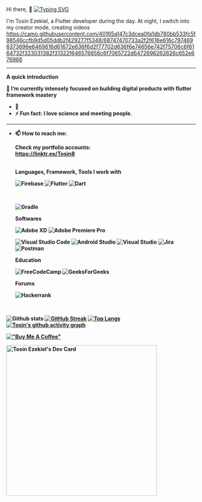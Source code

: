 Hi there, 👋 
[![Typing SVG](https://readme-typing-svg.demolab.com?font=Fira+Code&pause=1000&width=435&lines=I+am+a+result+driven+person;I+am+a+good+Team+Player;I+am+focus+driven)](https://git.io/typing-svg)

I'm Tosin Ezekiel, a Flutter developer during the day. 
At night, I switch into my creator mode, creating videos 
<br> 
https://camo.githubusercontent.com/40165a147c3dcea0fa1db780bb533fc5f98546ccfb9d5d05ddb2f429277f5348/68747470733a2f2f616e616c7974696373696e6469616d61672e636f6d2f77702d636f6e74656e742f75706c6f6164732f323031382f31322f646576656c6f7065722d6472696262626c652e676966

<hr>
<b> A quick introduction </br>
     
🔭 I’m currently intensely focused on building digital products with flutter framework mastery
- 🌱 
- ⚡ Fun fact: I love science and meeting people. 

<hr> 

     
- 📫 How to reach me: <br>
     
   Check my portfolio accounts: <br>
   https://linktr.ee/Tosin8
     
     <br>
     Languages, Framework, Tools I work with <br>
     
   ![Firebase](https://img.shields.io/badge/firebase-%23039BE5.svg?style=for-the-badge&logo=firebase)
   ![Flutter](https://img.shields.io/badge/Flutter-%2302569B.svg?style=for-the-badge&logo=Flutter&logoColor=white) 
   ![Dart](https://img.shields.io/badge/dart-%230175C2.svg?style=for-the-badge&logo=dart&logoColor=white)
  <!--![Python](https://img.shields.io/badge/python-3670A0?style=for-the-badge&logo=python&logoColor=ffdd54)  --> <br>
    <!-- ![TensorFlow](https://img.shields.io/badge/TensorFlow-%23FF6F00.svg?style=for-the-badge&logo=TensorFlow&logoColor=white) -->
   ![Gradle](https://img.shields.io/badge/Gradle-02303A.svg?style=for-the-badge&logo=Gradle&logoColor=white)
     
    
   Softwares <br>
   
   ![Adobe XD](https://img.shields.io/badge/Adobe%20XD-470137?style=for-the-badge&logo=Adobe%20XD&logoColor=#FF61F6) ![Adobe Premiere Pro](https://img.shields.io/badge/Adobe%20Premiere%20Pro-9999FF.svg?style=for-the-badge&logo=Adobe%20Premiere%20Pro&logoColor=white) 
  
   ![Visual Studio Code](https://img.shields.io/badge/Visual%20Studio%20Code-0078d7.svg?style=for-the-badge&logo=visual-studio-code&logoColor=white) ![Android Studio](https://img.shields.io/badge/Android%20Studio-3DDC84.svg?style=for-the-badge&logo=android-studio&logoColor=white) ![Visual Studio](https://img.shields.io/badge/Visual%20Studio-5C2D91.svg?style=for-the-badge&logo=visual-studio&logoColor=white)  ![Jira](https://img.shields.io/badge/jira-%230A0FFF.svg?style=for-the-badge&logo=jira&logoColor=white) 
![Postman](https://img.shields.io/badge/Postman-FF6C37?style=for-the-badge&logo=postman&logoColor=white) 
     
     
   Education <br>
     
   	![FreeCodeCamp](https://img.shields.io/badge/Freecodecamp-%23123.svg?&style=for-the-badge&logo=freecodecamp&logoColor=green)
    ![GeeksForGeeks](https://img.shields.io/badge/GeeksforGeeks-gray?style=for-the-badge&logo=geeksforgeeks&logoColor=35914c)
     
   Forums <br>
     
    ![Hackerrank](https://img.shields.io/badge/-Hackerrank-2EC866?style=for-the-badge&logo=HackerRank&logoColor=white)
    
  
   <br> 
![Github stats](https://github-readme-stats.vercel.app/api?username=Tosin8&theme=highcontrast&show_icons=true&count_private=true)    [![GitHub Streak](https://streak-stats.demolab.com/?user=Tosin8&theme=highcontrast)](https://git.io/streak-stats)     [![Top Langs](https://github-readme-stats.vercel.app/api/top-langs/?username=Tosin8&layout=compact)](https://github.com/anuraghazra/github-readme-stats)         [![Tosin's github activity graph](https://github-readme-activity-graph.vercel.app/graph?username=tosin8&bg_color=fffff0&color=708090&line=24292e&point=24292e&area=true&hide_border=true)](https://github.com/tosin8/github-readme-activity-graph)


[!["Buy Me A Coffee"](https://www.buymeacoffee.com/assets/img/custom_images/orange_img.png)](https://www.buymeacoffee.com/tosin8)

<!--
**Tosin8/Tosin8** is a ✨ _special_ ✨ repository because its `README.md` (this file) appears on your GitHub profile.

Here are some ideas to get you started:

- 🔭 I’m currently working on an academic digital product 

- 👯 I’m looking to collaborate on ...
- 🤔 I’m looking for help with ...
- 💬 Ask me about ...
- 
- 😄 Pronouns: ...

-->


<a href="https://app.daily.dev/Tosin8"><img src="https://api.daily.dev/devcards/cafa36fc0f5a42eaa9813a7658adb908.png?r=29z" width="400" alt="Tosin Ezekiel's Dev Card"/></a>
<!-- replace x.x.x with actual version -->
